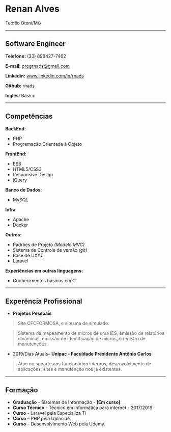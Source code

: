 # Renan Alves
Teófilo Otoni/MG

---

## Software Engineer


**Telefone:** (33) 898427-7462

**E-mail:** progrnads@gmail.com

**Linkedin:** www.linkedin.com/in/rnads

**Github:** rnads

**Inglês:** Básico


---

## Competências

**BackEnd:**
* PHP
* Programação Orientada à Objeto


**FrontEnd:**
* ES6
* HTML5/CSS3
* Responsive Design
* jQuery


**Banco de Dados:**
* MySQL


**Infra**
* Apache
* Docker


**Outros:**
* Padrões de Projeto *(Modelo MVC)*
* Sistema de Controle de versão *(git)*
* Base de UX/UI.
* Laravel


**Experiências em outras linguagens:**
* Conhecimentos básicos em C


---

## Experência Profissional

* **Projetos Pessoais**
> Site CFCFORMOSA, e sitesma de simulado.

> Sistema de mapeamento de micros de uma IES, emissão de relatórios dinâmicos, emissão de identificação de micros, e registro de manutenções.

* 2019/Dias Atuais– **Unipac - Faculdade Presidente Antônio Carlos**
> Atuo no suporte aos funcionários internos, desenvolvimento de aplicações, sites e manutenção nos já existentes.


---

## Formação

* **Graduação** - Sistemas de Informação - **[Em curso]**
* **Curso Técnico** - Técnico em informática para internet - 2017/2019
* **Curso** - Laravel pela Especializa Ti
* **Curso** – PHP pela UpInside.
* **Curso** – Desenvolvimento Web pela Udemy.
